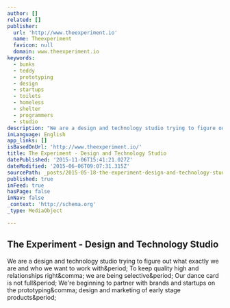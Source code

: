 ```yaml
---
author: []
related: []
publisher:
  url: 'http://www.theexperiment.io'
  name: Theexperiment
  favicon: null
  domain: www.theexperiment.io
keywords:
  - bunks
  - teddy
  - prototyping
  - design
  - startups
  - toilets
  - homeless
  - shelter
  - programmers
  - studio
description: "We are a design and technology studio trying to figure out what exactly we are and who we want to work with. To keep quality high and relationships right, we are being selective. Our dance card is not full. We're beginning to partner with brands and startups on the prototyping, design and marketing of early stage products."
inLanguage: English
app_links: []
isBasedOnUrl: 'http://www.theexperiment.io/'
title: The Experiment - Design and Technology Studio
datePublished: '2015-11-06T15:41:21.027Z'
dateModified: '2015-06-06T09:07:31.315Z'
sourcePath: _posts/2015-05-18-the-experiment-design-and-technology-studio.md
published: true
inFeed: true
hasPage: false
inNav: false
_context: 'http://schema.org'
_type: MediaObject

---
```

<article style=""><h1>The Experiment - Design and Technology Studio</h1><p>We are a design and technology studio trying to figure out what exactly we are and who we want to work with&amp;period; To keep quality high and relationships right&amp;comma; we are being selective&amp;period; Our dance card is not full&amp;period; We're beginning to partner with brands and startups on the prototyping&amp;comma; design and marketing of early stage products&amp;period;</p></article>